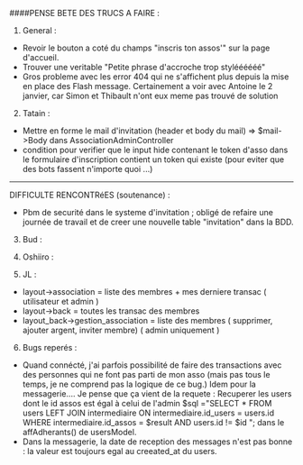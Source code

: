 ####PENSE BETE DES TRUCS A FAIRE :

1. General :
* Revoir le bouton a coté du champs "inscris ton assos'" sur la page d'accueil.
* Trouver une veritable "Petite phrase d'accroche trop styléééééé"
* Gros probleme avec les error 404 qui ne s'affichent plus depuis la mise en place des Flash
  message. Certainement a voir avec Antoine le 2 janvier, car Simon et Thibault n'ont eux meme
  pas trouvé de solution

2. Tatain :
* Mettre en forme le mail d'invitation (header et body du mail)
 => $mail->Body dans AssociationAdminController
* condition pour verifier que le input hide contenant le token d'asso dans le formulaire
  d'inscription contient un token qui existe (pour eviter que des bots fassent
  n'importe quoi ...)
________
DIFFICULTE RENCONTRéES (soutenance) :
* Pbm de securité dans le systeme d'invitation ; obligé de refaire une journée de travail et de creer
une nouvelle table "invitation" dans la BDD.

3. Bud :

4. Oshiiro :

5. JL :
* layout->association = liste des membres + mes derniere transac ( utilisateur et admin )
* layout->back = toutes les transac des membres
* layout_back->gestion_association = liste des membres ( supprimer, ajouter argent, inviter membre) ( admin uniquement )

6. Bugs reperés :
* Quand connécté, j'ai parfois possibilité de faire des transactions avec
  des personnes qui ne font pas parti de mon asso (mais pas tous le temps, je ne comprend pas la
  logique de ce bug.)
  Idem pour la messagerie....
  Je pense que ça vient de la requete :
  Recuperer les users dont le id assos est égal à celui de l'admin
      $sql ="SELECT * FROM users
      LEFT JOIN intermediaire ON intermediaire.id_users = users.id
      WHERE intermediaire.id_assos = $result
      AND users.id != $id
      ";
      dans le affAdherants() de usersModel.
* Dans la messagerie, la date de reception des messages n'est pas bonne : la valeur est toujours
  egal au creeated_at du users.
